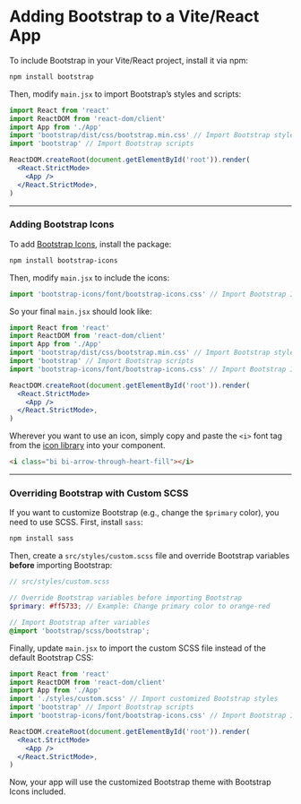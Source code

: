 # Adding Bootstrap to a Vite/React App

To include Bootstrap in your Vite/React project, install it via npm:

```sh
npm install bootstrap
```

Then, modify `main.jsx` to import Bootstrap’s styles and scripts:

```jsx
import React from 'react'
import ReactDOM from 'react-dom/client'
import App from './App'
import 'bootstrap/dist/css/bootstrap.min.css' // Import Bootstrap styles
import 'bootstrap' // Import Bootstrap scripts

ReactDOM.createRoot(document.getElementById('root')).render(
  <React.StrictMode>
    <App />
  </React.StrictMode>,
)
```

---

### Adding Bootstrap Icons

To add [Bootstrap Icons](https://icons.getbootstrap.com/), install the package:

```sh
npm install bootstrap-icons
```

Then, modify `main.jsx` to include the icons:

```jsx
import 'bootstrap-icons/font/bootstrap-icons.css' // Import Bootstrap Icons
```

So your final `main.jsx` should look like:

```jsx
import React from 'react'
import ReactDOM from 'react-dom/client'
import App from './App'
import 'bootstrap/dist/css/bootstrap.min.css' // Import Bootstrap styles
import 'bootstrap' // Import Bootstrap scripts
import 'bootstrap-icons/font/bootstrap-icons.css' // Import Bootstrap Icons

ReactDOM.createRoot(document.getElementById('root')).render(
  <React.StrictMode>
    <App />
  </React.StrictMode>,
)
```

Wherever you want to use an icon, simply copy and paste the `<i>` font tag from the [icon library](https://icons.getbootstrap.com/) into your component.

```html
<i class="bi bi-arrow-through-heart-fill"></i>
```

---

### Overriding Bootstrap with Custom SCSS

If you want to customize Bootstrap (e.g., change the `$primary` color), you need to use SCSS. First, install `sass`:

```sh
npm install sass
```

Then, create a `src/styles/custom.scss` file and override Bootstrap variables **before** importing Bootstrap:

```scss
// src/styles/custom.scss

// Override Bootstrap variables before importing Bootstrap
$primary: #ff5733; // Example: Change primary color to orange-red

// Import Bootstrap after variables
@import 'bootstrap/scss/bootstrap';
```

Finally, update `main.jsx` to import the custom SCSS file instead of the default Bootstrap CSS:

```jsx
import React from 'react'
import ReactDOM from 'react-dom/client'
import App from './App'
import './styles/custom.scss' // Import customized Bootstrap styles
import 'bootstrap' // Import Bootstrap scripts
import 'bootstrap-icons/font/bootstrap-icons.css' // Import Bootstrap Icons

ReactDOM.createRoot(document.getElementById('root')).render(
  <React.StrictMode>
    <App />
  </React.StrictMode>,
)
```

Now, your app will use the customized Bootstrap theme with Bootstrap Icons included.
